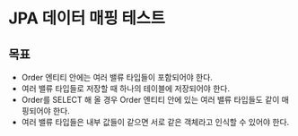 # JPA 데이터 매핑 테스트

목표
---
* Order 엔티티 안에는 여러 밸류 타입들이 포함되어야 한다.
* 여러 밸류 타입들로 저장할 때 하나의 테이블에 저장되어야 한다.
* Order를 SELECT 해 올 경우 Order 엔티티 안에 있는 여러 밸류 타입들도 같이 매핑되어야 한다.
* 여러 밸류 타입들은 내부 값들이 같으면 서로 같은 객체라고 인식할 수 있어야 한다.
